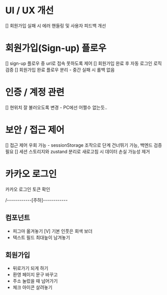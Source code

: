 # UI / UX 개선

[] 회원가입 실패 시 에러 핸들링 및 사용자 피드백 개선

# 회원가입(Sign-up) 플로우

[] sign-up 플로우 중 url로 접속 못하도록 제어
[] 회원가입 완료 후 자동 로그인 로직 검증
[] 회원가입 완료 플로우 분리 - 중간 실패 시 롤백 없음

# 인증 / 계정 관련

[] 현위치 잘 불러오도록 변경 - PC에선 어쩔수 없는듯..

# 보안 / 접근 제어

[] 접근 제어 우회 가능 - sessionStorage 조작으로 단계 건너뛰기 가능, 백엔드 검증 필요
[] 세션 스토리지와 zustand 분리로 새로고침 시 데이터 손실 가능성 제거

# 카카오 로그인

카카오 로그인 토큰 확인


/------------[주하]------------

## 컴포넌트
- 피그마 옮겨놓기
[V] 기본 인풋은 회색 보더 
- 텍스트 필드 최대높이 남겨놓기

## 회원가입
- 뒤로가기 되게 하기
- 환영 페이지 문구 바꾸고
- 주소 눌렀을 때 넘어가기
- 체크 아이콘 살려놓기